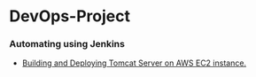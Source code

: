 # DevOps-Project

### Automating using Jenkins

- [Building and Deploying Tomcat Server on AWS EC2 instance.](https://github.com/saadshamim01/ci-cd-tomcat)
